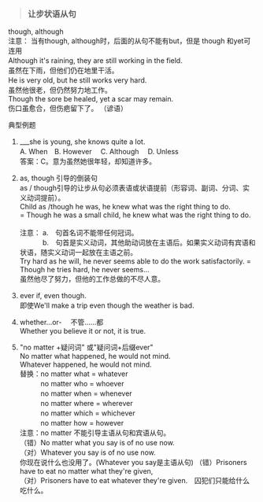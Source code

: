 >### 让步状语从句
 	
though, although <br>
注意： 当有though, although时，后面的从句不能有but，但是 though 和yet可连用 <br>
Although it's raining, they are still working in the field.　 <br>
虽然在下雨，但他们仍在地里干活。 <br>
He is very old, but he still works very hard.　 <br>
虽然他很老，但仍然努力地工作。 <br>
Though the sore be healed, yet a scar may remain. <br>
伤口虽愈合，但伤疤留下了。 （谚语）

典型例题 <br>
1. ___she is young, she knows quite a lot.　  <br>
A. When　B. However　 C. Although　 D. Unless  <br>
答案：C。意为虽然她很年轻，却知道许多。

2. as, though 引导的倒装句 <br>
as / though引导的让步从句必须表语或状语提前（形容词、副词、分词、实义动词提前）。 <br>
Child as /though he was, he knew what was the right thing to do. <br>
= Though he was a small child, he knew what was the right thing to do. <br> <br>
注意： a.　句首名词不能带任何冠词。 <br>
　　　 b.　句首是实义动词，其他助动词放在主语后。如果实义动词有宾语和状语，随实义动词一起放在主语之前。 <br>
Try hard as he will, he never seems able to do the work satisfactorily. = Though he tries hard, he never seems… <br>
虽然他尽了努力，但他的工作总做的不尽人意。

3. ever if, even though.　 <br>
即使We'll make a trip even though the weather is bad.

4. whether…or-　 不管……都 <br>
Whether you believe it or not, it is true.

5. "no matter +疑问词" 或"疑问词+后缀ever"  <br>
No matter what happened, he would not mind. <br>
Whatever happened, he would not mind. <br>
替换：no matter what = whatever <br>
　　　no matter who = whoever <br>
　　　no matter when = whenever <br>
　　　no matter where = wherever <br>
　　　no matter which = whichever <br>
　　　no matter how = however <br>
注意：no matter 不能引导主语从句和宾语从句。 <br>
（错）No matter what you say is of no use now. <br>
（对）Whatever you say is of no use now. <br>
你现在说什么也没用了。(Whatever you say是主语从句)
（错）Prisoners have to eat no matter what they're given, <br>
（对）Prisoners have to eat whatever they're given.　囚犯们只能给什么吃什么。 <br>
